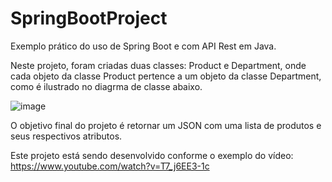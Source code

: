 # SpringBootProject

Exemplo prático do uso de Spring Boot e com API Rest em Java.

Neste projeto, foram criadas duas classes: Product e Department, onde cada objeto da classe Product pertence a um objeto da classe Department, como é ilustrado no diagrma de classe abaixo.

![image](https://user-images.githubusercontent.com/102770607/236084031-b8a41ade-b9fd-4481-abac-435fae6bff55.png)

O objetivo final do projeto é retornar um JSON com uma lista de produtos e seus respectivos atributos.


Este projeto está sendo desenvolvido conforme o exemplo do vídeo: https://www.youtube.com/watch?v=T7_j6EE3-1c
